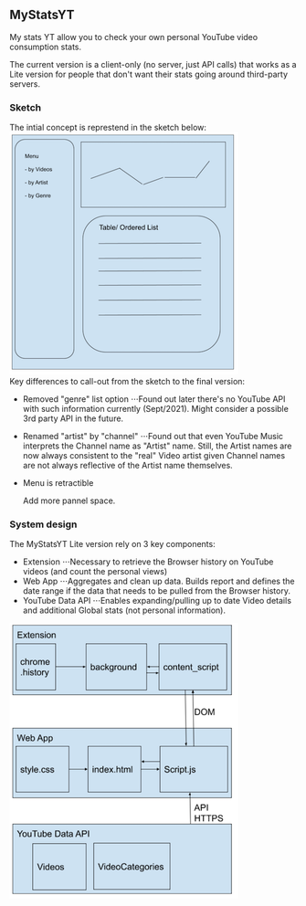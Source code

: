 ## MyStatsYT
My stats YT allow you to check your own personal YouTube video consumption stats.

The current version is a client-only (no server, just API calls) that works as a Lite version for people that don't want their stats going around third-party servers. 
<br>


### Sketch
The intial concept is represtend in the sketch below: 
<br>
![new repo](./assets/sketch.png)
<br>
Key differences to call-out from the sketch to the final version: 
- Removed "genre" list option
⋅⋅⋅Found out later there's no YouTube API with such information currently (Sept/2021). Might consider a possible 3rd party API in the future.
- Renamed "artist" by "channel"
⋅⋅⋅Found out that even YouTube Music interprets the Channel name as "Artist" name. Still, the Artist names are now always consistent to the "real" Video artist given Channel names are not always reflective of the Artist name themselves. 
- Menu is retractible

  Add more pannel space. 


### System design
The MyStatsYT Lite version rely on 3 key components: 
- Extension
⋅⋅⋅Necessary to retrieve the Browser history on YouTube videos (and count the personal views)
- Web App
⋅⋅⋅Aggregates and clean up data. Builds report and defines the date range if the data that needs to be pulled from the Browser history. 
- YouTube Data API
⋅⋅⋅Enables expanding/pulling up to date Video details and additional Global stats (not personal information). 

![new repo](./assets/system_design.png)
<br>




